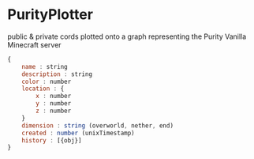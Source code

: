 # PurityPlotter
public &amp; private cords plotted onto a graph representing the Purity Vanilla Minecraft server

```javascript
{
    name : string
    description : string
    color : number
    location : {
        x : number
        y : number
        z : number
    }
    dimension : string (overworld, nether, end)
    created : number (unixTimestamp)
    history : [{obj}]
}
```
